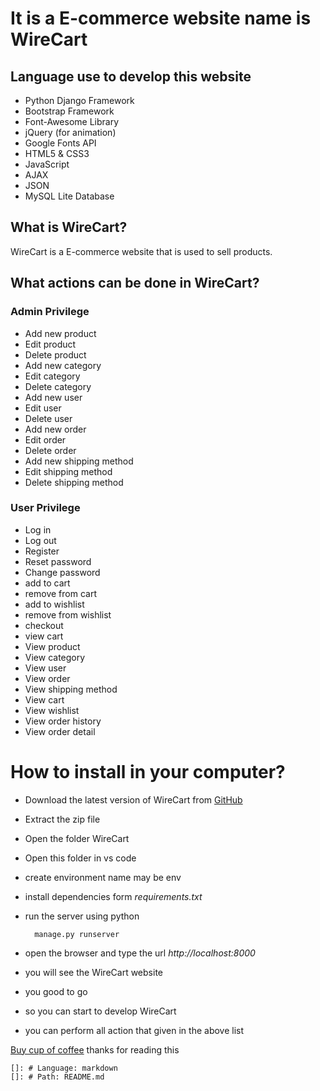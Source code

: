 <!-- This is a simple project introduction -->

# It is a E-commerce website name is **WireCart**

## Language use to develop this website
- Python Django Framework 
- Bootstrap Framework
- Font-Awesome Library
- jQuery (for animation)
- Google Fonts API
- HTML5 & CSS3
- JavaScript 
- AJAX 
- JSON 
- MySQL Lite Database

## What is WireCart?
WireCart is a E-commerce website that is used to sell products.

## What actions can be done in WireCart?
### Admin Privilege
- Add new product
- Edit product
- Delete product
- Add new category
- Edit category
- Delete category
- Add new user
- Edit user
- Delete user
- Add new order
- Edit order
- Delete order
- Add new shipping method
- Edit shipping method
- Delete shipping method

### User Privilege
- Log in
- Log out
- Register
- Reset password
- Change password
- add to cart
- remove from cart
- add to wishlist
- remove from wishlist
- checkout
- view cart
- View product
- View category
- View user
- View order
- View shipping method
- View cart
- View wishlist
- View order history
- View order detail

# How to install in your computer?
- Download the latest version of WireCart from [GitHub](https://github.com/techstarMahesh/WireCart)
- Extract the zip file
- Open the folder WireCart
- Open this folder in vs code
- create environment name may be env
- install dependencies form *requirements.txt*
- run the server using python

        manage.py runserver

- open the browser and type the url *http://localhost:8000*
- you will see the WireCart website
- you good to go
- so you can start to develop WireCart
- you can perform all action that given in the above list


[Buy cup of coffee](https://www.buycupofcoffee.com/)
thanks for reading this
    
    []: # Language: markdown
    []: # Path: README.md